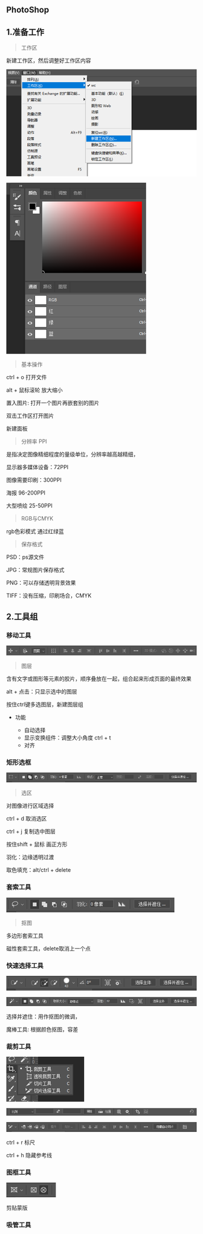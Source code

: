 ## PhotoShop

## 1.准备工作

> 工作区

新建工作区，然后调整好工作区内容

![image-20211206163347648](photoshop学习笔记.assets\image-20211206163347648.png)

![image-20211206164007005](photoshop学习笔记.assets\image-20211206164007005.png)

> 基本操作

ctrl + o 打开文件

alt + 鼠标滚轮 放大缩小

置入图片: 打开一个图片再嵌套别的图片

双击工作区打开图片

新建面板

> 分辨率 PPI

是指决定图像精细程度的量级单位，分辨率越高越精细，

显示器多媒体设备：72PPI

图像需要印刷：300PPI

海报 96-200PPI

大型喷绘 25-50PPI

> RGB与CMYK

rgb色彩模式 通过红绿蓝

> 保存格式

PSD：ps源文件

JPG：常规图片保存格式

PNG：可以存储透明背景效果

TIFF：没有压缩，印刷场合，CMYK



## 2.工具组

### 移动工具

![image-20211207131221623](photoshop学习笔记.assets\image-20211207131221623.png)

> 图层

含有文字或图形等元素的胶片，顺序叠放在一起，组合起来形成页面的最终效果

alt + 点击：只显示选中的图层

按住ctrl键多选图层，新建图层组

- 功能

  - 自动选择
  - 显示变换组件：调整大小角度 ctrl + t 
  - 对齐

  

### 矩形选框

![image-20211207132125240](photoshop学习笔记.assets\image-20211207132125240.png)

> 选区

对图像进行区域选择

ctrl + d 取消选区

ctrl + j 复制选中图层

按住shift + 鼠标 画正方形 

羽化：边缘透明过渡

取色填充：alt/ctrl + delete



### 套索工具

![image-20211207134116748](photoshop学习笔记.assets\image-20211207134116748.png)

> 抠图

多边形套索工具

磁性套索工具，delete取消上一个点



### 快速选择工具

![image-20211207141125904](photoshop学习笔记.assets\image-20211207141125904.png)

![image-20211207152620659](photoshop学习笔记.assets\image-20211207152620659.png)

选择并遮住：用作抠图的微调，

魔棒工具:  根据颜色抠图，容差



### 裁剪工具

![image-20211207160649365](photoshop学习笔记.assets\image-20211207160649365.png)

![image-20211207160631853](photoshop学习笔记.assets\image-20211207160631853.png)

![image-20211207160713583](photoshop学习笔记.assets\image-20211207160713583.png)

ctrl + r 标尺

ctrl + h 隐藏参考线



### 图框工具

![image-20211207162130597](photoshop学习笔记.assets\image-20211207162130597.png)

剪贴蒙版



### 吸管工具

